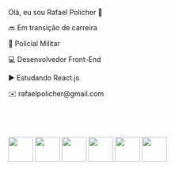 Olá, eu sou Rafael Policher 👋

  <p>🔜 Em transição de carreira</p>
  <p>👮 Policial Militar</p>
  <p>💻 Desenvolvedor Front-End</p>
  <p>▶️ Estudando React.js</p>
  <p>✉️ rafaelpolicher@gmail.com</p>
  
<header><link rel="stylesheet" href="https://cdn.jsdelivr.net/gh/devicons/devicon@v2.15.1/devicon.min.css"></header>

  <div><br>
    <img width="50px" src="https://cdn.jsdelivr.net/gh/devicons/devicon/icons/html5/html5-plain.svg" />
    <img width="50px" src="https://cdn.jsdelivr.net/gh/devicons/devicon/icons/css3/css3-plain.svg" />
    <img width="50px" src="https://cdn.jsdelivr.net/gh/devicons/devicon/icons/javascript/javascript-plain.svg" />
    <img width="50px" src="https://cdn.jsdelivr.net/gh/devicons/devicon/icons/vuejs/vuejs-original.svg" />
    <img width="50px" src="https://cdn.jsdelivr.net/gh/devicons/devicon/icons/bootstrap/bootstrap-plain.svg" />
    <img width="50px" src="https://cdn.jsdelivr.net/gh/devicons/devicon/icons/git/git-original.svg" />
  </div>    

